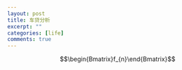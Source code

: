 ```yaml
---
layout: post
title: 车贷分析
excerpt: ""
categories: [life]
comments: true
---
```


$$\begin{Bmatrix}f_{n}\end{Bmatrix}$$

